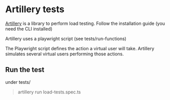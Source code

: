
# Artillery tests

[Artillery](https://www.artillery.io/docs/reference/cli/run) is a library to perform load testing. Follow the installation guide (you need the CLI installed)

Artillery uses a playwright script (see tests/run-functions)

The Playwright script defines the action a virtual user will take.
Artillery simulates several virtual users performing those actions.

## Run the test
under tests/

> artillery run load-tests.spec.ts